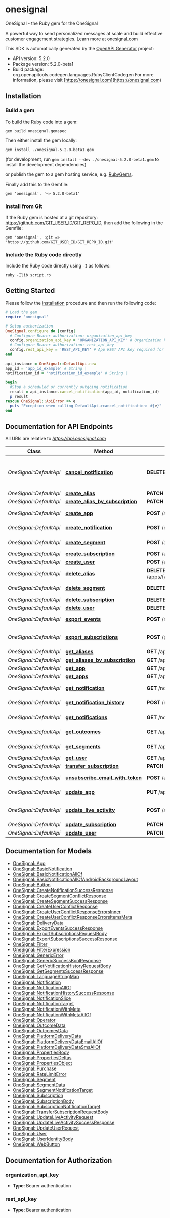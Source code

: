 # onesignal

OneSignal - the Ruby gem for the OneSignal

A powerful way to send personalized messages at scale and build effective customer engagement strategies. Learn more at onesignal.com

This SDK is automatically generated by the [OpenAPI Generator](https://openapi-generator.tech) project:

- API version: 5.2.0
- Package version: 5.2.0-beta1
- Build package: org.openapitools.codegen.languages.RubyClientCodegen
For more information, please visit [https://onesignal.com](https://onesignal.com)

## Installation

### Build a gem

To build the Ruby code into a gem:

```shell
gem build onesignal.gemspec
```

Then either install the gem locally:

```shell
gem install ./onesignal-5.2.0-beta1.gem
```

(for development, run `gem install --dev ./onesignal-5.2.0-beta1.gem` to install the development dependencies)

or publish the gem to a gem hosting service, e.g. [RubyGems](https://rubygems.org/).

Finally add this to the Gemfile:

    gem 'onesignal', '~> 5.2.0-beta1'

### Install from Git

If the Ruby gem is hosted at a git repository: https://github.com/GIT_USER_ID/GIT_REPO_ID, then add the following in the Gemfile:

    gem 'onesignal', :git => 'https://github.com/GIT_USER_ID/GIT_REPO_ID.git'

### Include the Ruby code directly

Include the Ruby code directly using `-I` as follows:

```shell
ruby -Ilib script.rb
```

## Getting Started

Please follow the [installation](#installation) procedure and then run the following code:

```ruby
# Load the gem
require 'onesignal'

# Setup authorization
OneSignal.configure do |config|
  # Configure Bearer authorization: organization_api_key
  config.organization_api_key = 'ORGANIZATION_API_KEY' # Organization key is only required for creating new apps and other top-level endpoints
  # Configure Bearer authorization: rest_api_key
  config.rest_api_key = 'REST_API_KEY' # App REST API key required for most endpoints
end

api_instance = OneSignal::DefaultApi.new
app_id = 'app_id_example' # String | 
notification_id = 'notification_id_example' # String | 

begin
  #Stop a scheduled or currently outgoing notification
  result = api_instance.cancel_notification(app_id, notification_id)
  p result
rescue OneSignal::ApiError => e
  puts "Exception when calling DefaultApi->cancel_notification: #{e}"
end

```

## Documentation for API Endpoints

All URIs are relative to *https://api.onesignal.com*

Class | Method | HTTP request | Description
------------ | ------------- | ------------- | -------------
*OneSignal::DefaultApi* | [**cancel_notification**](docs/DefaultApi.md#cancel_notification) | **DELETE** /notifications/{notification_id} | Stop a scheduled or currently outgoing notification
*OneSignal::DefaultApi* | [**create_alias**](docs/DefaultApi.md#create_alias) | **PATCH** /apps/{app_id}/users/by/{alias_label}/{alias_id}/identity | 
*OneSignal::DefaultApi* | [**create_alias_by_subscription**](docs/DefaultApi.md#create_alias_by_subscription) | **PATCH** /apps/{app_id}/subscriptions/{subscription_id}/user/identity | 
*OneSignal::DefaultApi* | [**create_app**](docs/DefaultApi.md#create_app) | **POST** /apps | Create an app
*OneSignal::DefaultApi* | [**create_notification**](docs/DefaultApi.md#create_notification) | **POST** /notifications | Create notification
*OneSignal::DefaultApi* | [**create_segment**](docs/DefaultApi.md#create_segment) | **POST** /apps/{app_id}/segments | Create Segment
*OneSignal::DefaultApi* | [**create_subscription**](docs/DefaultApi.md#create_subscription) | **POST** /apps/{app_id}/users/by/{alias_label}/{alias_id}/subscriptions | 
*OneSignal::DefaultApi* | [**create_user**](docs/DefaultApi.md#create_user) | **POST** /apps/{app_id}/users | 
*OneSignal::DefaultApi* | [**delete_alias**](docs/DefaultApi.md#delete_alias) | **DELETE** /apps/{app_id}/users/by/{alias_label}/{alias_id}/identity/{alias_label_to_delete} | 
*OneSignal::DefaultApi* | [**delete_segment**](docs/DefaultApi.md#delete_segment) | **DELETE** /apps/{app_id}/segments/{segment_id} | Delete Segment
*OneSignal::DefaultApi* | [**delete_subscription**](docs/DefaultApi.md#delete_subscription) | **DELETE** /apps/{app_id}/subscriptions/{subscription_id} | 
*OneSignal::DefaultApi* | [**delete_user**](docs/DefaultApi.md#delete_user) | **DELETE** /apps/{app_id}/users/by/{alias_label}/{alias_id} | 
*OneSignal::DefaultApi* | [**export_events**](docs/DefaultApi.md#export_events) | **POST** /notifications/{notification_id}/export_events?app_id&#x3D;{app_id} | Export CSV of Events
*OneSignal::DefaultApi* | [**export_subscriptions**](docs/DefaultApi.md#export_subscriptions) | **POST** /players/csv_export?app_id&#x3D;{app_id} | Export CSV of Subscriptions
*OneSignal::DefaultApi* | [**get_aliases**](docs/DefaultApi.md#get_aliases) | **GET** /apps/{app_id}/users/by/{alias_label}/{alias_id}/identity | 
*OneSignal::DefaultApi* | [**get_aliases_by_subscription**](docs/DefaultApi.md#get_aliases_by_subscription) | **GET** /apps/{app_id}/subscriptions/{subscription_id}/user/identity | 
*OneSignal::DefaultApi* | [**get_app**](docs/DefaultApi.md#get_app) | **GET** /apps/{app_id} | View an app
*OneSignal::DefaultApi* | [**get_apps**](docs/DefaultApi.md#get_apps) | **GET** /apps | View apps
*OneSignal::DefaultApi* | [**get_notification**](docs/DefaultApi.md#get_notification) | **GET** /notifications/{notification_id} | View notification
*OneSignal::DefaultApi* | [**get_notification_history**](docs/DefaultApi.md#get_notification_history) | **POST** /notifications/{notification_id}/history | Notification History
*OneSignal::DefaultApi* | [**get_notifications**](docs/DefaultApi.md#get_notifications) | **GET** /notifications | View notifications
*OneSignal::DefaultApi* | [**get_outcomes**](docs/DefaultApi.md#get_outcomes) | **GET** /apps/{app_id}/outcomes | View Outcomes
*OneSignal::DefaultApi* | [**get_segments**](docs/DefaultApi.md#get_segments) | **GET** /apps/{app_id}/segments | Get Segments
*OneSignal::DefaultApi* | [**get_user**](docs/DefaultApi.md#get_user) | **GET** /apps/{app_id}/users/by/{alias_label}/{alias_id} | 
*OneSignal::DefaultApi* | [**transfer_subscription**](docs/DefaultApi.md#transfer_subscription) | **PATCH** /apps/{app_id}/subscriptions/{subscription_id}/owner | 
*OneSignal::DefaultApi* | [**unsubscribe_email_with_token**](docs/DefaultApi.md#unsubscribe_email_with_token) | **POST** /apps/{app_id}/notifications/{notification_id}/unsubscribe | Unsubscribe with token
*OneSignal::DefaultApi* | [**update_app**](docs/DefaultApi.md#update_app) | **PUT** /apps/{app_id} | Update an app
*OneSignal::DefaultApi* | [**update_live_activity**](docs/DefaultApi.md#update_live_activity) | **POST** /apps/{app_id}/live_activities/{activity_id}/notifications | Update a Live Activity via Push
*OneSignal::DefaultApi* | [**update_subscription**](docs/DefaultApi.md#update_subscription) | **PATCH** /apps/{app_id}/subscriptions/{subscription_id} | 
*OneSignal::DefaultApi* | [**update_user**](docs/DefaultApi.md#update_user) | **PATCH** /apps/{app_id}/users/by/{alias_label}/{alias_id} | 


## Documentation for Models

 - [OneSignal::App](docs/App.md)
 - [OneSignal::BasicNotification](docs/BasicNotification.md)
 - [OneSignal::BasicNotificationAllOf](docs/BasicNotificationAllOf.md)
 - [OneSignal::BasicNotificationAllOfAndroidBackgroundLayout](docs/BasicNotificationAllOfAndroidBackgroundLayout.md)
 - [OneSignal::Button](docs/Button.md)
 - [OneSignal::CreateNotificationSuccessResponse](docs/CreateNotificationSuccessResponse.md)
 - [OneSignal::CreateSegmentConflictResponse](docs/CreateSegmentConflictResponse.md)
 - [OneSignal::CreateSegmentSuccessResponse](docs/CreateSegmentSuccessResponse.md)
 - [OneSignal::CreateUserConflictResponse](docs/CreateUserConflictResponse.md)
 - [OneSignal::CreateUserConflictResponseErrorsInner](docs/CreateUserConflictResponseErrorsInner.md)
 - [OneSignal::CreateUserConflictResponseErrorsItemsMeta](docs/CreateUserConflictResponseErrorsItemsMeta.md)
 - [OneSignal::DeliveryData](docs/DeliveryData.md)
 - [OneSignal::ExportEventsSuccessResponse](docs/ExportEventsSuccessResponse.md)
 - [OneSignal::ExportSubscriptionsRequestBody](docs/ExportSubscriptionsRequestBody.md)
 - [OneSignal::ExportSubscriptionsSuccessResponse](docs/ExportSubscriptionsSuccessResponse.md)
 - [OneSignal::Filter](docs/Filter.md)
 - [OneSignal::FilterExpression](docs/FilterExpression.md)
 - [OneSignal::GenericError](docs/GenericError.md)
 - [OneSignal::GenericSuccessBoolResponse](docs/GenericSuccessBoolResponse.md)
 - [OneSignal::GetNotificationHistoryRequestBody](docs/GetNotificationHistoryRequestBody.md)
 - [OneSignal::GetSegmentsSuccessResponse](docs/GetSegmentsSuccessResponse.md)
 - [OneSignal::LanguageStringMap](docs/LanguageStringMap.md)
 - [OneSignal::Notification](docs/Notification.md)
 - [OneSignal::NotificationAllOf](docs/NotificationAllOf.md)
 - [OneSignal::NotificationHistorySuccessResponse](docs/NotificationHistorySuccessResponse.md)
 - [OneSignal::NotificationSlice](docs/NotificationSlice.md)
 - [OneSignal::NotificationTarget](docs/NotificationTarget.md)
 - [OneSignal::NotificationWithMeta](docs/NotificationWithMeta.md)
 - [OneSignal::NotificationWithMetaAllOf](docs/NotificationWithMetaAllOf.md)
 - [OneSignal::Operator](docs/Operator.md)
 - [OneSignal::OutcomeData](docs/OutcomeData.md)
 - [OneSignal::OutcomesData](docs/OutcomesData.md)
 - [OneSignal::PlatformDeliveryData](docs/PlatformDeliveryData.md)
 - [OneSignal::PlatformDeliveryDataEmailAllOf](docs/PlatformDeliveryDataEmailAllOf.md)
 - [OneSignal::PlatformDeliveryDataSmsAllOf](docs/PlatformDeliveryDataSmsAllOf.md)
 - [OneSignal::PropertiesBody](docs/PropertiesBody.md)
 - [OneSignal::PropertiesDeltas](docs/PropertiesDeltas.md)
 - [OneSignal::PropertiesObject](docs/PropertiesObject.md)
 - [OneSignal::Purchase](docs/Purchase.md)
 - [OneSignal::RateLimitError](docs/RateLimitError.md)
 - [OneSignal::Segment](docs/Segment.md)
 - [OneSignal::SegmentData](docs/SegmentData.md)
 - [OneSignal::SegmentNotificationTarget](docs/SegmentNotificationTarget.md)
 - [OneSignal::Subscription](docs/Subscription.md)
 - [OneSignal::SubscriptionBody](docs/SubscriptionBody.md)
 - [OneSignal::SubscriptionNotificationTarget](docs/SubscriptionNotificationTarget.md)
 - [OneSignal::TransferSubscriptionRequestBody](docs/TransferSubscriptionRequestBody.md)
 - [OneSignal::UpdateLiveActivityRequest](docs/UpdateLiveActivityRequest.md)
 - [OneSignal::UpdateLiveActivitySuccessResponse](docs/UpdateLiveActivitySuccessResponse.md)
 - [OneSignal::UpdateUserRequest](docs/UpdateUserRequest.md)
 - [OneSignal::User](docs/User.md)
 - [OneSignal::UserIdentityBody](docs/UserIdentityBody.md)
 - [OneSignal::WebButton](docs/WebButton.md)


## Documentation for Authorization


### organization_api_key

- **Type**: Bearer authentication

### rest_api_key

- **Type**: Bearer authentication

